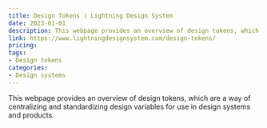 ```yaml
---
title: Design Tokens | Lightning Design System
date: 2023-01-01
description: This webpage provides an overview of design tokens, which are a way of centralizing and standardizing design variables for use in design systems and products.
link: https://www.lightningdesignsystem.com/design-tokens/
pricing: 
tags: 
- Design tokens
categories: 
- Design systems
---
```


This webpage provides an overview of design tokens, which are a way of centralizing and standardizing design variables for use in design systems and products.